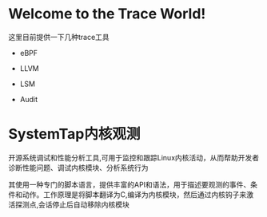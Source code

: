 # Welcome to the Trace World!
这里目前提供一下几种trace工具

+ eBPF

+ LLVM

+ LSM

+ Audit


# SystemTap内核观测
开源系统调试和性能分析工具,可用于监控和跟踪Linux内核活动，从而帮助开发者诊断性能问题、调试内核模块、分析系统行为

其使用一种专门的脚本语言，提供丰富的API和语法，用于描述要观测的事件、条件和动作。工作原理是将脚本翻译为C,编译为内核模块，然后通过内核钩子来激活探测点,会话停止后自动移除内核模块

